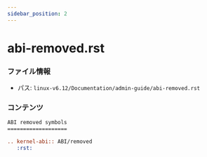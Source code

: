 ```yaml
---
sidebar_position: 2
---
```

# abi-removed.rst

### ファイル情報

- パス: `linux-v6.12/Documentation/admin-guide/abi-removed.rst`

### コンテンツ

```rst
ABI removed symbols
===================

.. kernel-abi:: ABI/removed
   :rst:

```
